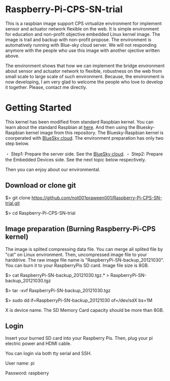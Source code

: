 Raspberry-Pi-CPS-SN-trial
=========================

This is a raspbian image support CPS virtualize environment for implement sensor and actuator network flexible on the web. It is simple environment for education and non-profit objective embedded Linux kernel image. The image is trail and backup with non-profit propose. The environment is automatively running with Blue-sky cloud server. We will not responding anymore with the people who use this image with another ojective written above.

The environment shows that how we can implement the bridge environment about sensor and actuator network to flexible, robustness on the web from small scale to large scale of such environment. Because, the environment is now developing, I am very glad to welcome the people who love to develop it together. Please, contact me directly.

Getting Started
===========
This kernel has been modified from standard Raspbian kernel. You can learn about the standard Raspbian at [here](http://www.raspberrypi.org/downloads/). And then using the Bluesky-Raspbian kernel image from this repository. The Bluesky-Raspbian kernel is coorperated with [BlueSky cloud](https://github.com/not001praween001/BlueSkyLoggerCloudBINResearchVer1.0). The environment preparation has only two step  below.

・ Step1: Prepare the server side. See the [BlueSky cloud](https://github.com/not001praween001/BlueSkyLoggerCloudBINResearchVer1.0).
・ Step2: Prepare the Embedded Devices side. See the next topic below respectively.

Then you can enjoy about our environmental.

Download or clone git
-------------------------

$> git clone https://github.com/not001praween001/Raspberry-Pi-CPS-SN-trial.git

$> cd Raspberry-Pi-CPS-SN-trial


Image preparation (Burning Raspberry-Pi-CPS kernel)
---------------------------------------------------

The image is splited compressing data file. You can merge all splited file by "cat" on Linux environment. Then, uncompressed image file to your harddrive. The raw image file name is "RaspberryPi-SN-backup_20121030". You can burn it to your RaspberryPis SD card. Image file size is 8GB.

$> cat RaspberryPi-SN-backup_20121030.tgz.* > RaspberryPi-SN-backup_20121030.tgz

$> tar -xvf RaspberryPi-SN-backup_20121030.tgz

$> sudo dd if=RaspberryPi-SN-backup_20121030 of=/dev/sdX bs=1M

X is device name. The SD Memory Card capacity should be more than 8GB.

Login
-------------------------

Insert your burned SD card into your Raspberry Pis. Then, plug your pi electric power and HDMI cable.

You can login via both tty serial and SSH.

User name: pi

Password: raspberry
